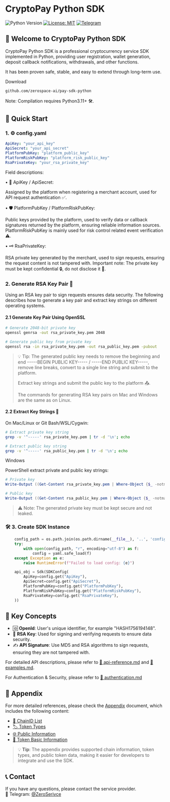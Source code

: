 # CryptoPay Python SDK

![Python Version](https://img.shields.io/badge/python-3.11+-blue.svg)
[![License: MIT](https://img.shields.io/badge/License-MIT-yellow.svg)](https://opensource.org/licenses/MIT)
[![Telegram](https://img.shields.io/badge/chat-Telegram-blue?logo=telegram)](https://t.me/ZeroSerivce)

## 🌟 Welcome to CryptoPay Python SDK

CryptoPay Python SDK is a professional cryptocurrency service SDK implemented in Python, providing user registration, wallet generation, deposit callback notifications, withdrawals, and other functions.

It has been proven safe, stable, and easy to extend through long-term use.

Download

```bash
github.com/zerospace-ai/pay-sdk-python
```

Note: Compilation requires Python3.11+ 🛠️.

## 🚀 Quick Start
### 1. ⚙️ config.yaml

```yaml
ApiKey: "your_api_key"
ApiSecret: "your_api_secret"
PlatformPubKey: "platform_public_key"
PlatformRiskPubKey: "platform_risk_public_key"
RsaPrivateKey: "your_rsa_private_key"
```

Field descriptions:

• 🔑 ApiKey / ApiSecret:

Assigned by the platform when registering a merchant account, used for API request authentication ✅.

• 🛡️ PlatformPubKey / PlatformRiskPubKey:

Public keys provided by the platform, used to verify data or callback signatures returned by the platform, ensuring reliable information sources. PlatformRiskPubKey is mainly used for risk control related event verification ⚠️.

• 🗝️ RsaPrivateKey:

RSA private key generated by the merchant, used to sign requests, ensuring the request content is not tampered with. Important note: The private key must be kept confidential 🔒, do not disclose it 🚫.

### 2. Generate RSA Key Pair 🔐

Using an RSA key pair to sign requests ensures data security. The following describes how to generate a key pair and extract key strings on different operating systems.

#### 2.1 Generate Key Pair Using OpenSSL

```bash
# Generate 2048-bit private key
openssl genrsa -out rsa_private_key.pem 2048

# Generate public key from private key
openssl rsa -in rsa_private_key.pem -out rsa_public_key.pem -pubout
```

> 💡 Tip: The generated public key needs to remove the beginning and end -----BEGIN PUBLIC KEY----- / -----END PUBLIC KEY-----, remove line breaks, convert to a single line string and submit to the platform.
> 
> Extract key strings and submit the public key to the platform 📤.
>
>The commands for generating RSA key pairs on Mac and Windows are the same as on Linux.

#### 2.2 Extract Key Strings 🔑

On Mac/Linux or Git Bash/WSL/Cygwin:

```bash
# Extract private key string
grep -v '^-----' rsa_private_key.pem | tr -d '\n'; echo

# Extract public key string
grep -v '^-----' rsa_public_key.pem | tr -d '\n'; echo
```

Windows

PowerShell extract private and public key strings:

```powershell
# Private key
Write-Output ((Get-Content rsa_private_key.pem | Where-Object {$_ -notmatch "^-----"}) -join "")

# Public key
Write-Output ((Get-Content rsa_public_key.pem | Where-Object {$_ -notmatch "^-----"}) -join "")
```

> ⚠️ Note: The generated private key must be kept secure and not leaked.


### 🛠️ 3. Create SDK Instance

```python
    config_path = os.path.join(os.path.dirname(__file__), '..', 'config.yaml')
    try:
        with open(config_path, "r", encoding="utf-8") as f:
            config = yaml.safe_load(f)
    except Exception as e:
        raise RuntimeError(f"Failed to load config: {e}")

    api_obj = Sdk(SDKConfig(
        ApiKey=config.get("ApiKey"),
        ApiSecret=config.get("ApiSecret"),
        PlatformPubKey=config.get("PlatformPubKey"),
        PlatformRiskPubKey=config.get("PlatformRiskPubKey"),
        RsaPrivateKey=config.get("RsaPrivateKey"),
    ))
```

## 🔑 Key Concepts

- 🆔 **OpenId**: User's unique identifier, for example "HASH1756194148".
- 🔐 **RSA Key**: Used for signing and verifying requests to ensure data security.
- ✍️ **API Signature**: Use MD5 and RSA algorithms to sign requests, ensuring they are not tampered with.

For detailed API descriptions, please refer to [🧩 api-reference.md](./api-reference.md) and [🧩 examples.md](./examples.md).

For Authentication & Security, please refer to [🧩 authentication.md](./authentication.md)

## 📎 Appendix

For more detailed references, please check the [Appendix](./appendix.md) document, which includes the following content:

- [🧩 ChainID List](./appendix.md#-chainid-list)
- [🏷️ Token Types](./appendix.md#-token-type)
- [🌐 Public Information](./appendix.md#-public-information)
- [🔰 Token Basic Information](./appendix.md#-token-basic-information)

> 💡 **Tip**: The appendix provides supported chain information, token types, and public token data, making it easier for developers to integrate and use the SDK.

## 📞 Contact

If you have any questions, please contact the service provider.  
💬 Telegram: [@ZeroSerivce](https://t.me/ZeroSerivce)
